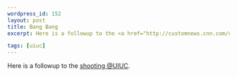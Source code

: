```yaml
--- 
wordpress_id: 152
layout: post
title: Bang Bang
excerpt: Here is a followup to the <a href="http://customnews.cnn.com/cnews/pna.show_story?p_art_id=3057422&p_section_name=On+Target&p_art_type=763693">shooting @UIUC</a>.

tags: [uiuc]
---
```


Here is a followup to the <a href="http://customnews.cnn.com/cnews/pna.show_story?p_art_id=3057422&p_section_name=On+Target&p_art_type=763693">shooting @UIUC</a>.
